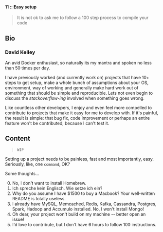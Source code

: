 #### 11 :: Easy setup

> It is not ok to ask me to follow a 100 step process to compile your code

## Bio

### David Kelley

An avid Docker enthusiast, so naturally its my mantra and spoken no less than 50 times per day.

I have previously worked (and currently work on) projects that have 10+ steps to get setup, make a whole bunch of assumptions about your OS, environment, way of working and generally make hard work out of something that should be simple and reproducible. Lets not even begin to discuss the _stackoverflow-ing_ involved when something goes wrong.

Like countless other developers, I enjoy and even feel more compelled to contribute to projects that make it easy for me to develop with. If it's painful, the result is simple: that bug fix, code improvement or perhaps an entire feature won't be contributed, because I can't test it.

## Content

> `WIP`

Setting up a project needs to be painless, fast and most importantly, easy. Seriously, like, one `command`, OK?

Some thoughts...

0. No, I don't want to install Homebrew.
0. Ich spreche kein Englisch. Wie setze ich ein?
0. Why do you assume I have $1500 to buy a Macbook? Your well-written README is totally useless.
0. I already have MySQL, Memcached, Redis, Kafka, Cassandra, Postgres, Spark, Hadoop and Accumulo installed. No, I won't install Mongo!
0. Oh dear, your project won't build on my machine -- better open an issue!
0. I'd love to contribute, but I don't have 6 hours to follow 100 instructions.
